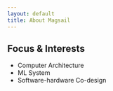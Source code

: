 ```yaml
---
layout: default
title: About Magsail 
---
```


## Focus & Interests

* Computer Architecture
* ML System
* Software-hardware Co-design

